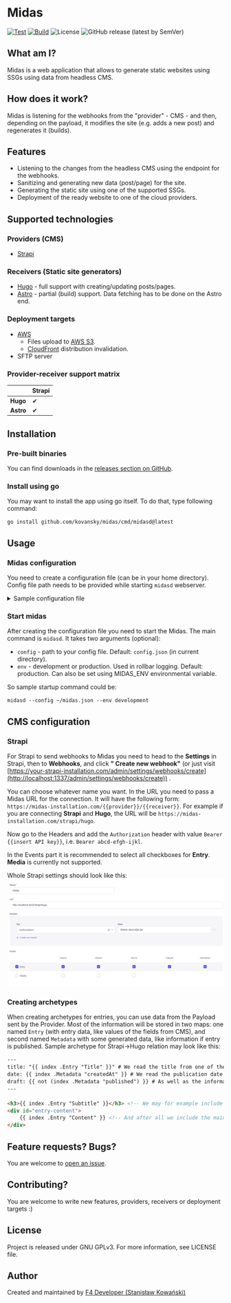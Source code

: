 # Midas

[![Test](https://github.com/kovansky/midas/actions/workflows/test.yml/badge.svg)](https://github.com/kovansky/midas/actions/workflows/test.yml)
[![Build](https://github.com/kovansky/midas/actions/workflows/build.yml/badge.svg)](https://github.com/kovansky/midas/actions/workflows/build.yml)
![License](https://img.shields.io/github/license/kovansky/midas?label=License)
![GitHub release (latest by SemVer)](https://img.shields.io/github/downloads/kovansky/midas/latest/total?label=Downloads&sort=semver)

## What am I?

Midas is a web application that allows to generate static websites using SSGs using data from headless CMS.

## How does it work?

Midas is listening for the webhooks from the "provider" - CMS - and then, depending on the payload, it modifies the
site (e.g. adds a new post) and regenerates it (builds).

## Features

- Listening to the changes from the headless CMS using the endpoint for the webhooks.
- Sanitizing and generating new data (post/page) for the site.
- Generating the static site using one of the supported SSGs.
- Deployment of the ready website to one of the cloud providers.

## Supported technologies

### Providers (CMS)

- [Strapi](https://strapi.io/)

### Receivers (Static site generators)

- [Hugo](https://gohugo.io) - full support with creating/updating posts/pages.
- [Astro](https://astro.build) - partial (build) support. Data fetching has to be done on the Astro end.

### Deployment targets

- [AWS](https://aws.amazon.com/)
    - Files upload to [AWS S3](https://aws.amazon.com/s3/).
    - [CloudFront](https://aws.amazon.com/cloudfront/) distribution invalidation.
- SFTP server

### Provider-receiver support matrix

|           | Strapi |
|-----------|--------|
| **Hugo**  | ✔      |
| **Astro** | ✔      |

## Installation

### Pre-built binaries

You can find downloads in the [releases section on GitHub](https://github.com/kovansky/midas/releases).

### Install using go

You may want to install the app using go itself. To do that, type following command:

```shell
go install github.com/kovansky/midas/cmd/midasd@latest
```

## Usage

### Midas configuration

You need to create a configuration file (can be in your home directory). Config file path needs to be provided while
starting `midasd` webserver.

<details>
<summary>Sample configuration file</summary>

```json5
{
  // This is a address that the app will be listening on
  "addr": "127.0.0.1:8445",
  // You can paste the Rollbar token to receive internal errors reported there (https://rollbar.com/)
  "rollbarToken": "",
  // This is probably most important part of the config - here you specify where your static site code is
  "sites": {
    // We start with an API key, a.k.a. identifier of the site. In future the codes will be held in some database, not there
    "abcd-efgh-ijkl": {
      // Name of the site. May be passed to generator.
      "siteName": "Sample site",
      // Very important setting, specifies which SSG (receiver) is used. Required. Currently, hugo fully supported and astro just for build process.
      "service": "hugo",
      // Where the site code lives. Should be absolute path. Required.
      "rootDir": "/home/kitten/hugo-site",
      // You can enable to build a site with draft posts along with the main site (in the separate dir). Default: false.
      "buildDrafts": false,
      // If you enable the option above ^, here you need to pass the URL at which the site will be available, so the generator can build URLs properly.
      "draftsUrl": "http://preview.hugo.local",
      // Here you can set where the static site will be generated (can be absolute or relative - then will be placed under rootDir).
      "outputSettings": {
        // Main site will be generated to this directory. Default: public
        "build": "public",
        // Site with drafts will be generated to this directory. Default: publicDrafts
        "draft": "publicDrafts",
        // The environment that should be passed to the generator. Default: development
        "draftEnvironment": "development"
      },
      // You can specify deployment configuration to upload built site to the cloud.
      "deployment": {
        // Self-explainatory. If the deployment is enabled.
        "enabled": true,
        // Name of the provider to use. Possible: aws, sftp. Required.
        "target": "aws",
        // AWS-specific settings.
        "aws": {
          // Name of the bucket to use for upload.
          "bucketName": "hugo-test",
          // AWS Access and secret keys.
          "accessKey": "AWSSAMPLEACCESSKEY",
          "secretKey": "AWSSAMPLESECRETKEY",
          // AWS S3 bucket region.
          "region": "eu-central-1",
          // If provided, all files in the distribution will be invalidated after deployment.
          "cloudfrontDistribution": "E3SABCD1234",
        },
        // SFTP-specific settings.
        "sftp": {
          // Server address. Required.
          "host": "1.2.3.4",
          // SSH/SFTP server port. Default: 22.
          "port": 22,
          // Authentication method. Possible: none, password, key.
          "method": "password",
          // Username.
          "user": "me",
          // Password
          "password": "secret",
          // Private key file. Required if key method is used.
          "key": "/home/kitten/id_rsa",
          // Passphrase of the key file. Optional.
          "keyPassphrase": "super_secret_wow",
          // Path to the directory on the server. Required.
          "path": "/home/kitten/mysite/",
        }
      },
      // Same as the deployment above, using same config structure, but for drafts.
      "draftsDeployment": {},
      // Required. Midas keeps an id->filename mapping for created entries.
      "registry": {
        // Currently jsonfile storage is supported, as well as "none" to not keep registry at all.
        "type": "jsonfile",
        // Provide json filename where the mapping should be saved. Can be absolute or relative - then will be placed under site's rootDir 
        "location": "./midas-registry.json"
      },
      // List incoming types that should be treated as collections (multiple entries per type).
      "collectionTypes": {
        // ...here we are allowing "post" type as a collection type, because we will have many posts
        "post": {
          // We can choose the archetype used to generate content for this type.
          "archetypePath": "archetypes/default.md",
          // And specify the directory to which the entries will be saved.
          "outputDir": "content/posts/"
        }
      },
      // Same as above, but with single types (so type=one entry).
      "singleTypes": {
        "homepage": {
          // For single types a JSON file with entry data will be generated in the outputDir (named %typename%.json, i.e. homepage.json) with values passed through the HTML sanitizer.
          "outputDir": "data/cms/"
        }
      }
    }
    // Note, that types not listed in collectionTypes nor singleTypes will be ignored.
  }
}
```

</details>

### Start midas

After creating the configuration file you need to start the Midas. The main command is `midasd`. It takes two
arguments (optional):

- `config` - path to your config file. Default: `config.json` (in current directory).
- `env` - development or production. Used in rollbar logging. Default: production. Can also be set using MIDAS_ENV
  environmental variable.

So sample startup command could be:

```shell
midasd --config ~/midas.json --env development
```

## CMS configuration

### Strapi

For Strapi to send webhooks to Midas you need to head to the **Settings** in Strapi, then to **Webhooks**, and click **"
Create new webhook"** (or just
visit [https://your-strapi-installation.com/admin/settings/webhooks/create](http://localhost:1337/admin/settings/webhooks/create))
.

You can choose whatever name you want. In the URL you need to pass a Midas URL for the connection. It will have the
following form: `https://midas-installation.com/{{provider}}/{{receiver}}`. For example if you are connecting **Strapi**
and **Hugo**, the URL will be `https://midas-installation.com/strapi/hugo`.

Now go to the Headers and add the `Authorization` header with value `Bearer {{insert API key}}`,
i.e. `Bearer abcd-efgh-ijkl`.

In the Events part it is recommended to select all checkboxes for **Entry**. **Media** is currently not supported.

Whole Strapi settings should look like this:
![strapi-webhook-config.png](images/strapi-webhook-config.png)

### Creating archetypes

When creating archetypes for entries, you can use data from the Payload sent by the Provider. Most of the information
will be stored in two maps: one named `Entry` (with entry data, like values of the fields from CMS), and second
named `Metadata` with some generated data, like information if entry is published. Sample archetype for Strapi->Hugo
relation may look like this:

```html
---
title: "{{ index .Entry "Title" }}" # We read the title from one of the fields configured in CMS
date: {{ index .Metadata "createdAt" }} # We read the publication date from metadata
draft: {{ not (index .Metadata "published") }} # As well as the information if the post is published or not.
---

<h3>{{ index .Entry "Subtitle" }}</h3> <!-- We may for example include some subtitle -->
<div id="entry-content">
    {{ index .Entry "Content" }} <!-- And after all we include the main entry content -->
</div>
```

## Feature requests? Bugs?

You are welcome to [open an issue](https://github.com/kovansky/midas/issues/new).

## Contributing?

You are welcome to write new features, providers, receivers or deployment targets :)

## License

Project is released under GNU GPLv3. For more information, see LICENSE file.

## Author

Created and maintained by [F4 Developer (Stanisław Kowański)](https://www.f4dev.me)
